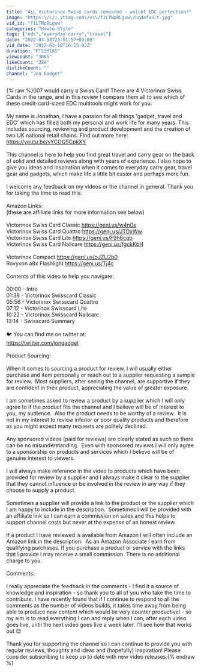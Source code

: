 ```yaml
---
title: "ALL Victorinox Swiss Cards compared - wallet EDC perfection?"
image: "https:\/\/i.ytimg.com\/vi\/f1LTNp8Lguw\/hqdefault.jpg"
vid_id: "f1LTNp8Lguw"
categories: "Howto-Style"
tags: ["edc","everyday carry","travel"]
date: "2022-03-18T23:51:57+03:00"
vid_date: "2022-03-18T16:15:02Z"
duration: "PT15M18S"
viewcount: "3065"
likeCount: "288"
dislikeCount: ""
channel: "Jon Gadget"
---
```

{% raw %}007 would carry a Swiss Card!  There are 4 Victorinox Swiss Cards in the range, and in this review I compare them all to see which of these credit-card-sized EDC multitools might work for you.<br /><br />My name is Jonathan, I have a passion for all things 'gadget, travel and EDC' which has filled both my personal and work life for many years.  This includes sourcing, reviewing and product development and the creation of two UK national retail chains.  Find out more here: <a rel="nofollow" target="blank" href="https://youtu.be/vYCOQ5CpkXY">https://youtu.be/vYCOQ5CpkXY</a><br /><br />This channel is here to help you find great travel and carry gear on the back of solid and detailed reviews along with years of experience.  I also hope to give you ideas and inspiration when it comes to everyday carry gear, travel gear and gadgets, which make life a little bit easier and perhaps more fun.<br /><br />I welcome any feedback on my videos or the channel in general.  Thank you for taking the time to read this.<br /><br />Amazon Links:<br />(these are affiliate links for more information see below)<br /><br />Victorinox Swiss Card Classic <a rel="nofollow" target="blank" href="https://geni.us/w4n0x">https://geni.us/w4n0x</a><br />Victorinox Swiss Card Quattro <a rel="nofollow" target="blank" href="https://geni.us/JTDxWw">https://geni.us/JTDxWw</a><br />Victorinox Swiss Card Lite <a rel="nofollow" target="blank" href="https://geni.us/F9h6cgb">https://geni.us/F9h6cgb</a><br />Victorinox Swiss Card Nailcare <a rel="nofollow" target="blank" href="https://geni.us/fgckKbH">https://geni.us/fgckKbH</a><br /><br />Victorinox Compact <a rel="nofollow" target="blank" href="https://geni.us/oJZU2b0">https://geni.us/oJZU2b0</a><br />Rovyvon a8x Flashlight <a rel="nofollow" target="blank" href="https://geni.us/Tj4c">https://geni.us/Tj4c</a><br /><br />Contents of this video to help you navigate:<br /><br />00:00 - Intro<br />01:38 - Victorinox Swisscard Classic<br />05:56 - Victorinox Swisscard Quattro<br />07:12 - Victorinox Swisscard Lite<br />10:22 - Victorinox Swisscard Nailcare<br />13:14 - Swisscard Summary<br /><br />🐦 You can find me on twitter at:<br /><a rel="nofollow" target="blank" href="https://twitter.com/jongadget">https://twitter.com/jongadget</a><br /><br />Product Sourcing:<br /><br />When it comes to sourcing a product for review, I will usually either  purchase and item personally or reach out to a supplier requesting a sample for review.  Most suppliers, after seeing the channel, are supportive if they are confident in their product, appreciating the value of greater exposure.<br /><br />I am sometimes asked to review a product by a supplier which I will only agree to if the product fits the channel and I believe will be of interest to you, my audience.  Also the product needs to be worthy of a review.  It is not in my interest to review inferior or poor quality products and therefore as you might expect many requests are politely declined.<br /><br />Any sponsored videos (paid for reviews) are clearly stated as such so there can be no misunderstanding.  Even with sponsored reviews I will only agree to a sponsorship on products and services which I believe will be of genuine interest to viewers.<br /><br />I will always make reference in the video to products which have been provided for review by a supplier and I always make it clear to the supplier that they cannot influence or be involved in the review in any way if they choose to supply a product.<br /><br />Sometimes a supplier will provide a link to the product or the supplier which I am happy to include in the description.  Sometimes I will be provided with an affiliate link so I can earn a commission on sales and this helps to support channel costs but never at the expense of an honest review.<br /><br />If a product I have reviewed is available from Amazon I will often include an Amazon link in the description.  As an Amazon Associate I earn from qualifying purchases. If you purchase a product or service with the links that I provide I may receive a small commission. There is no additional charge to you.<br /><br />Comments:<br /><br />I really appreciate the feedback in the comments - I find it a source of knowledge and inspiration - so thank you to all of you who take the time to contribute.  I have recently found that if I continue to respond to all the comments as the number of videos builds, it takes time away from being able to produce new content which would be very counter productive! - so my aim is to read everything I can and reply when I can, after each video goes live, until the next video goes live a week later.  I'll see how that works out 😊<br /><br />Thank you for supporting the channel so I can continue to provide you with regular reviews, thoughts and ideas and (hopefully) inspiration!  Please consider subscribing to keep up to date with new video releases.{% endraw %}
